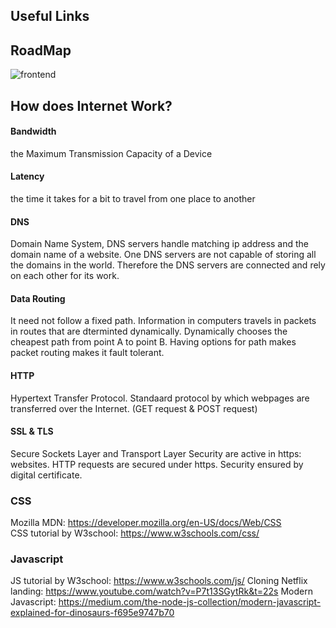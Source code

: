 ## Useful Links


## RoadMap
![frontend](https://user-images.githubusercontent.com/61619422/129010468-822b9f85-bc95-41c7-9bc2-76c70857ea13.png)

## How does Internet Work?
#### Bandwidth
the Maximum Transmission Capacity of a Device
#### Latency
the time it takes for a bit to travel from one place to another
#### DNS
Domain Name System, DNS servers handle matching ip address and the domain name of a website. 
One DNS servers are not capable of storing all the domains in the world. Therefore the DNS servers are connected and rely on each other for its work.
#### Data Routing
It need not follow a fixed path. Information in computers travels in packets in routes that are dterminted dynamically. Dynamically chooses the cheapest path from point A to point B. Having options for path makes packet routing makes it fault tolerant.
#### HTTP
Hypertext Transfer Protocol. Standaard protocol by which webpages are transferred over the Internet. (GET request & POST request)

#### SSL & TLS
Secure Sockets Layer and Transport Layer Security are active in https: websites. HTTP requests are secured under https. Security ensured by digital certificate.

### CSS
Mozilla MDN: https://developer.mozilla.org/en-US/docs/Web/CSS  
CSS tutorial by W3school: https://www.w3schools.com/css/

### Javascript
JS tutorial by W3school: https://www.w3schools.com/js/
Cloning Netflix landing: https://www.youtube.com/watch?v=P7t13SGytRk&t=22s
Modern Javascript: https://medium.com/the-node-js-collection/modern-javascript-explained-for-dinosaurs-f695e9747b70
